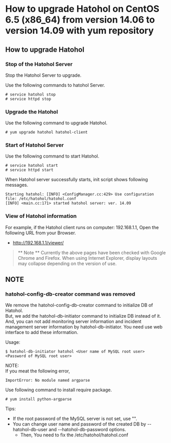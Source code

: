 How to upgrade Hatohol on CentOS 6.5 (x86_64) from version 14.06 to version 14.09 with yum repository
=====================================================================================================

How to upgrade Hatohol
----------------------

### Stop of the Hatohol Server
Stop the Hatohol Server to upgrade.

Use the following commands to hatohol Server.

    # service hatohol stop
    # service httpd stop

### Upgrade the Hatohol
Use the following command to upgrade Hatohol.

    # yum upgrade hatohol hatohol-client

### Start of Hatohol Server
Use the following command to start Hatohol.

    # service hatohol start
    # service httpd start

When Hatohol server successfully starts, init script shows following messages.

    Starting hatohol: [INFO] <ConfigManager.cc:429> Use configuration file: /etc/hatohol/hatohol.conf
    [INFO] <main.cc:171> started hatohol server: ver. 14.09

### View of Hatohol information
For example, if the Hatohol client runs on computer: 192.168.1.1,
Open the following URL from your Browser.

- http://192.168.1.1/viewer/

> ** Note **
> Currently the above pages have been checked with Google Chrome and Firefox.
> When using Internet Explorer, display layouts may collapse depending on the version of use.

NOTE
----

### hatohol-config-db-creator command was removed
We remove the hatohol-config-db-creator command to initialize DB of Hatohol.  
But, we add the hatohol-db-initiator command to initialize DB instead of it.  
And, you can not add monitoring server information and incident management server information by hatohol-db-initiator.
You need use web interface to add these information.

Usage:

    $ hatohol-db-initiator hatohol <User name of MySQL root user> <Password of MySQL root user>

NOTE:  
If you meat the following error,

    ImportError: No module named argparse

Use following command to install require package.

    # yum install python-argparse

Tips:  
- If the root password of the MySQL server is not set, use "".
- You can change user name and password of the created DB by --hatohol-db-user and --hatohol-db-password options.
  - Then, You need to fix the /etc/hatohol/hatohol.conf
